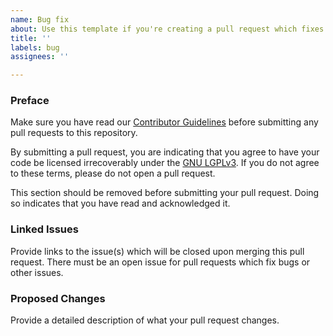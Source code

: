```yaml
---
name: Bug fix
about: Use this template if you're creating a pull request which fixes another bug or issue
title: ''
labels: bug
assignees: ''

---
```


### Preface

Make sure you have read our [Contributor Guidelines](/CONTRIBUTING.md) before submitting any pull requests to this
repository.

By submitting a pull request, you are indicating that you agree to have your code be licensed irrecoverably under the
[GNU LGPLv3](/COPYING.LESSER). If you do not agree to these terms, please do not open a pull request.

This section should be removed before submitting your pull request. Doing so indicates that you have read and
acknowledged it.

### Linked Issues
Provide links to the issue(s) which will be closed upon merging this pull request. There must be an open issue for
pull requests which fix bugs or other issues.

### Proposed Changes
Provide a detailed description of what your pull request changes.
